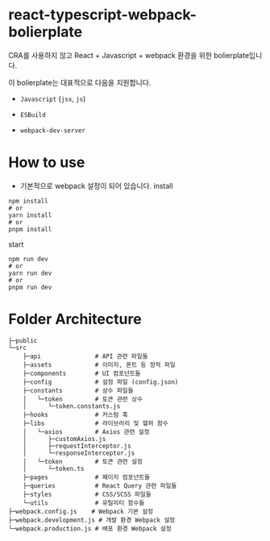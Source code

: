 # react-typescript-webpack-bolierplate

CRA를 사용하지 않고 React + Javascript + webpack 환경을 위한 bolierplate입니다.

이 bolierplate는 대표적으로 다음을 지원합니다.

- `Javascript`
  (`jsx`, `js`)

- `ESBuild` 
- `webpack-dev-server`


# How to use
- 기본적으로 webpack 설정이 되어 있습니다.
install

```
npm install
# or
yarn install 
# or 
pnpm install
```

start
```
npm run dev
# or
yarn run dev
# or 
pnpm run dev
```

# Folder Architecture
```
├─public
└─src
    ├─api               # API 관련 파일들
    ├─assets            # 이미지, 폰트 등 정적 파일
    ├─components        # UI 컴포넌트들
    ├─config            # 설정 파일 (config.json)
    ├─constants         # 상수 파일들
    │   └─token         # 토큰 관련 상수
    │      └─token.constants.js
    ├─hooks             # 커스텀 훅
    ├─libs              # 라이브러리 및 헬퍼 함수
    │   └─axios         # Axios 관련 설정
    │      ├─customAxios.js
    │      ├─requestInterceptor.js
    │      └─responseInterceptor.js
    │   └─token         # 토큰 관련 설정
    │      └─token.ts
    ├─pages             # 페이지 컴포넌트들
    ├─queries           # React Query 관련 파일들
    ├─styles            # CSS/SCSS 파일들
    └─utils             # 유틸리티 함수들
├─webpack.config.js    # Webpack 기본 설정
├─webpack.development.js # 개발 환경 Webpack 설정
└─webpack.production.js # 배포 환경 Webpack 설정

```